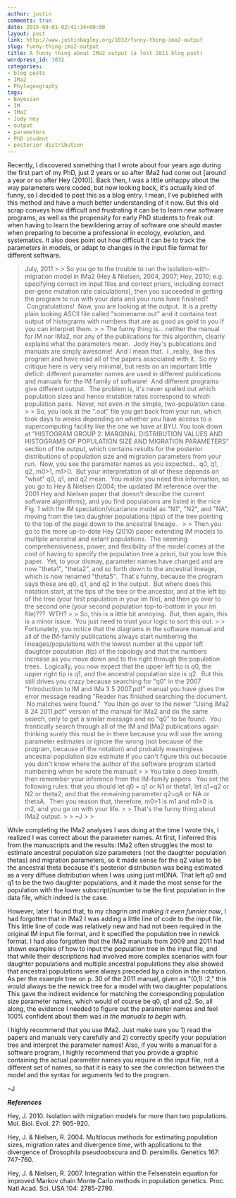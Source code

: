 ```yaml
---
author: justin
comments: true
date: 2015-09-01 02:41:34+00:00
layout: post
link: http://www.justinbagley.org/1032/funny-thing-ima2-output
slug: funny-thing-ima2-output
title: A funny thing about IMa2 output (a lost 2011 blog post)
wordpress_id: 1032
categories:
- blog posts
- IMa2
- Phylogeography
tags:
- Bayesian
- IM
- IMa2
- Jody Hey
- output
- parameters
- PhD student
- posterior distribution
---
```


Recently, I discovered something that I wrote about four years ago during the first part of my PhD, just 2 years or so after IMa2 had come out [around a year or so after Hey (2010)]. Back then, I was a little unhappy about the way parameters were coded, but now looking back, it's actually kind of funny, so I decided to post this as a blog entry. I mean, I've published with this method and have a much better understanding of it now. But this old scrap conveys how difficult and frustrating it can be to learn new software programs, as well as the propensity for early PhD students to freak out when having to learn the bewildering array of software one should master when preparing to become a professional in ecology, evolution, and systematics. It also does point out how difficult it can be to track the parameters in models, or adapt to changes in the input file format for different software.

<blockquote>July, 2011
> 
> So you go to the trouble to run the isolation-with-migration model in IMa2 (Hey & Nielsen, 2004, 2007; Hey, 2010; e.g. specifying correct im input files and correct priors, including correct per-gene mutation rate calculations), then you succeeded in getting the program to run with your data and your runs have finished?  Congratulations!  Now, you are looking at the output.  It is a pretty plain looking ASCII file called "somename.out" and it contains text output of histograms with numbers that are as good as gold to you if you can interpret them.
> 
> The funny thing is... neither the manual for IM nor IMa2, nor any of the publications for this algorithm, clearly explains what the parameters mean.  Jody Hey's publications and manuals are simply awesome!  And I mean that.  I _really_ like this program and have read all of the papers associated with it.  So my critique here is very very minimal, but rests on an important little deficit: different parameter names are used in different publications and manuals for the IM family of software!  And different programs give different output.  The problem is, it's never spelled out which population sizes and hence mutation rates correspond to which population pairs.  Never, not even in the simple, two-population case.
> 
> So, you look at the ".out" file you get back from your run, which took days to weeks depending on whether you have access to a supercomputing facility like the one we have at BYU. You look down at "HISTOGRAM GROUP 2: MARGINAL DISTRIBUTION VALUES AND HISTOGRAMS OF POPULATION SIZE AND MIGRATION PARAMETERS" section of the output, which contains results for the posterior distributions of population size and migration parameters from your run.  Now, you see the parameter names as you expected... q0, q1, q2, m0>1, m1>0.  But your interpretation of all of these depends on "what" q0, q1, and q2 mean.  You realize you need this information, so you go to Hey & Nielsen (2004; the updated IM reference over the 2001 Hey and Nielsen paper that doesn't describe the current software algorithms), and you find populations are listed in the nice Fig. 1 with the IM speciation/vicariance model as "N1", "N2", and "NA", moving from the two daughter populations (tips) of the tree pointing to the top of the page down to the ancestral lineage.  
> 
> Then you go to the more up-to-date Hey (2010) paper extending IM models to multiple ancestral and extant populations.  The seeming comprehensiveness, power, and flexibility of the model comes at the cost of having to specify the population tree a priori, but you love this paper.  Yet, to your dismay, parameter names have changed and are now "theta1", "theta2", and so forth down to the ancestral lineage, which is now renamed "theta5".  That's funny, because the program says these are q0, q1, and q2 in the output.  But where does this notation start, at the tips of the tree or the ancestor, and at the left tip of the tree (your first population in your im file), and then go over to the second one (your second population top-to-bottom in your im file)???  WTH?
> 
> So, this is a little bit annoying.  But, then again, this is a minor issue.  You just need to trust your logic to sort this out.
> 
> Fortunately, you notice that the diagrams in the software manual and all of the IM-family publications always start numbering the lineages/populations with the lowest number at the upper left daughter population (tip) of the topology and that the numbers increase as you move down and to the right through the population trees.  Logically, you now expect that the upper left tip is q0, the upper right tip is q1, and the ancestral population size is q2.  But this still drives you crazy because searching for "q0" in the 2007 "Introduction to IM and IMa 3 5 2007.pdf" manual you have gives the error message reading "Reader has finished searching the document.  No matches were found."  You then go over to the newer "Using IMa2 8 24 2011.pdf" version of the manual for IMa2 and do the same search, only to get a similar message and no "q0" to be found.  You frantically search through all of the IM and IMa2 publications again thinking surely this must be in there because you will use the wrong parameter estimates or ignore the wrong (not because of the program, because of the notation) and probably meaningless ancestral population size estimate if you can't figure this out because you don't know where the author of the software program started numbering when he wrote the manual!
> 
> You take a deep breath, then remember your inference from the IM-family papers.  You set the following rules: that you should let q0 = q1 or N1 or theta1; let q1=q2 or N2 or theta2; and that the remaining parameter q2=qA or NA or thetaA.  Then you reason that, therefore, m0>1 is m1 and m1>0 is m2, and you go on with your life.
> 
> That's the funny thing about IMa2 output.
> 
> ~J
> 
> </blockquote>

While completing the IMa2 analyses I was doing at the time I wrote this, I realized I was correct about the parameter names. At first, I inferred this from the manuscripts and the results: IMa2 often struggles the most to estimate ancestral population size parameters (not the daughter population thetas) and migration parameters, so it made sense for the q2 value to be the ancestral theta because it's posterior distribution was being estimated as a very diffuse distribution when I was using just mtDNA. That left q0 and q1 to be the two daughter populations, and it made the most sense for the population with the lower subscript/number to be the first population in the data file, which indeed is the case.

However, later I found that, to my chagrin _and making it even funnier now_, I had forgotten that in IMa2 I was adding a little line of code to the input file. This little line of code was relatively new and had not been required in the original IM input file format, and it specified the population tree in newick format. I had also forgotten that the IMa2 manuals from 2009 and 2011 had shown examples of how to input the population tree in the input file, and that while their descriptions had involved more complex scenarios with four daughter populations and multiple ancestral populations they also showed that ancestral populations were always preceded by a colon in the notation. As per the example tree on p. 30 of the 2011 manual, given as "(0,1) :2," this would always be the newick tree for a model with two daughter populations. This gave the indirect evidence for matching the corresponding population size parameter names, which would of course be q0, q1 and q2. So, all along, the evidence I needed to figure out the parameter names and feel 100% confident about them was _in the manuals to begin with._

I highly recommend that you use IMa2. Just make sure you 1) read the papers and manuals very carefully and 2) correctly specify your population tree and interpret the parameter names! Also, if you write a manual for a software program, I highly recommend that you provide a graphic containing the actual parameter names you require in the input file, not a different set of names, so that it is easy to see the connection between the model and the syntax for arguments fed to the program.

~J

**_References_**

Hey, J. 2010. Isolation with migration models for more than two populations. Mol. Biol. Evol. 27: 905-920.

Hey, J. & Nielsen, R. 2004. Multilocus methods for estimating population sizes, migration rates and divergence time, with applications to the divergence of Drosophila pseudoobscura and D. persimilis. Genetics 167: 747-760.

Hey, J. & Nielsen, R. 2007. Integration within the Felsenstein equation for improved Markov chain Monte Carlo methods in population genetics. Proc. Natl Acad. Sci. USA 104: 2785-2790.
